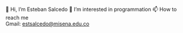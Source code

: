👋 Hi, I’m Esteban Salcedo
👀 I’m interested in programmation
📫 How to reach me  
Gmail: estsalcedo@misena.edu.co
